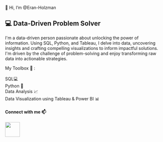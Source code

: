 👋 Hi, I’m @Eran-Holzman

## 💻  Data-Driven Problem Solver 


I'm a data-driven person passionate about unlocking the power of information. Using SQL, Python, and Tableau, I delve into data, uncovering insights and crafting compelling visualizations to inform impactful solutions. I'm driven by the challenge of problem-solving and enjoy transforming raw data into actionable strategies.

My Toolbox 🧰 :
<br><br>
SQL💻<br>
Python 🐍<br>
Data Analysis 📈<br>
Data Visualization using Tableau & Power BI 📊<br>
 
 
#### Connect with me 📫
[<img align="left" width="48px" src="https://user-images.githubusercontent.com/57855070/98333031-8fd72180-2008-11eb-96ce-cc86e185889c.png"/>][linkedin]

[linkedin]: https://www.linkedin.com/in/eran-holzman/

